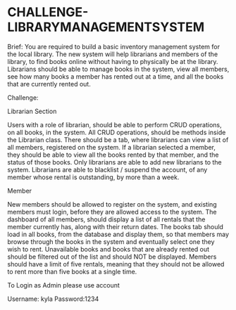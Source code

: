 # CHALLENGE-LIBRARYMANAGEMENTSYSTEM
Brief:
You are required to build a basic inventory management system for the local library. The new system will help librarians and members of the library, to find books online without having to physically be at the library. Librarians should be able to manage books in the system, view all members, see how many books a member has rented out at a time, and all the books that are currently rented out.



Challenge:

 

Librarian Section

 

Users with a role of librarian, should be able to perform CRUD operations, on all books, in the system. All CRUD operations, should be methods inside the Librarian class.
There should be a tab, where librarians can view a list of all members, registered on the system. If a librarian selected a member, they should be able to view all the books rented by that member, and the status of those books.
Only librarians are able to add new librarians to the system.
Librarians are able to blacklist / suspend the account, of any member whose rental is outstanding, by more than a week.
 

Member

New members should be allowed to register on the system, and existing members must login, before they are allowed access to the system.
The dashboard of all members, should display a list of all rentals that the member currently has, along with their return dates.
The books tab should load in all books, from the database and display them, so that members may browse through the books in the system and eventually select one they wish to rent.
Unavailable books and books that are already rented out should be filtered out of the list and should NOT be displayed.
Members should have a limit of five rentals, meaning that they should not be allowed to rent more than five books at a single time.

To Login as Admin please use account

Username: kyla
Password:1234


